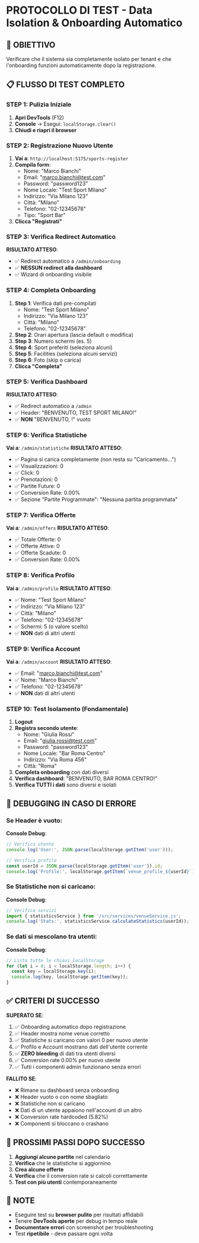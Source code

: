 # PROTOCOLLO DI TEST - Data Isolation & Onboarding Automatico

## 🎯 OBIETTIVO
Verificare che il sistema sia completamente isolato per tenant e che l'onboarding funzioni automaticamente dopo la registrazione.

## 📋 FLUSSO DI TEST COMPLETO

### STEP 1: Pulizia Iniziale
1. **Apri DevTools** (F12)
2. **Console** → Esegui: `localStorage.clear()`
3. **Chiudi e riapri il browser**

### STEP 2: Registrazione Nuovo Utente
1. **Vai a**: `http://localhost:5175/sports-register`
2. **Compila form**:
   - Nome: "Marco Bianchi"
   - Email: "marco.bianchi@test.com"
   - Password: "password123"
   - Nome Locale: "Test Sport Milano"
   - Indirizzo: "Via Milano 123"
   - Città: "Milano"
   - Telefono: "02-12345678"
   - Tipo: "Sport Bar"
3. **Clicca "Registrati"**

### STEP 3: Verifica Redirect Automatico
**RISULTATO ATTESO**: 
- ✅ Redirect automatico a `/admin/onboarding`
- ✅ **NESSUN redirect alla dashboard**
- ✅ Wizard di onboarding visibile

### STEP 4: Completa Onboarding
1. **Step 1**: Verifica dati pre-compilati
   - Nome: "Test Sport Milano" 
   - Indirizzo: "Via Milano 123"
   - Città: "Milano"
   - Telefono: "02-12345678"
2. **Step 2**: Orari apertura (lascia default o modifica)
3. **Step 3**: Numero schermi (es. 5)
4. **Step 4**: Sport preferiti (seleziona alcuni)
5. **Step 5**: Facilities (seleziona alcuni servizi)
6. **Step 6**: Foto (skip o carica)
7. **Clicca "Completa"**

### STEP 5: Verifica Dashboard
**RISULTATO ATTESO**:
- ✅ Redirect automatico a `/admin`
- ✅ Header: "BENVENUTO, TEST SPORT MILANO!"
- ✅ **NON** "BENVENUTO, !" vuoto

### STEP 6: Verifica Statistiche
**Vai a**: `/admin/statistiche`
**RISULTATO ATTESO**:
- ✅ Pagina si carica completamente (non resta su "Caricamento...")
- ✅ Visualizzazioni: 0
- ✅ Click: 0  
- ✅ Prenotazioni: 0
- ✅ Partite Future: 0
- ✅ Conversion Rate: 0.00%
- ✅ Sezione "Partite Programmate": "Nessuna partita programmata"

### STEP 7: Verifica Offerte
**Vai a**: `/admin/offers`
**RISULTATO ATTESO**:
- ✅ Totale Offerte: 0
- ✅ Offerte Attive: 0
- ✅ Offerte Scadute: 0
- ✅ Conversion Rate: 0.00%

### STEP 8: Verifica Profilo
**Vai a**: `/admin/profilo`
**RISULTATO ATTESO**:
- ✅ Nome: "Test Sport Milano"
- ✅ Indirizzo: "Via Milano 123"
- ✅ Città: "Milano"
- ✅ Telefono: "02-12345678"
- ✅ Schermi: 5 (o valore scelto)
- ✅ **NON** dati di altri utenti

### STEP 9: Verifica Account
**Vai a**: `/admin/account`
**RISULTATO ATTESO**:
- ✅ Email: "marco.bianchi@test.com"
- ✅ Nome: "Marco Bianchi"
- ✅ Telefono: "02-12345678"
- ✅ **NON** dati di altri utenti

### STEP 10: Test Isolamento (Fondamentale)
1. **Logout**
2. **Registra secondo utente**:
   - Nome: "Giulia Rossi"
   - Email: "giulia.rossi@test.com"
   - Password: "password123"
   - Nome Locale: "Bar Roma Centro"
   - Indirizzo: "Via Roma 456"
   - Città: "Roma"
3. **Completa onboarding** con dati diversi
4. **Verifica dashboard**: "BENVENUTO, BAR ROMA CENTRO!"
5. **Verifica TUTTI i dati** sono diversi e isolati

## 🐛 DEBUGGING IN CASO DI ERRORE

### Se Header è vuoto:
**Console Debug**:
```javascript
// Verifica utente
console.log('User:', JSON.parse(localStorage.getItem('user')));

// Verifica profilo
const userId = JSON.parse(localStorage.getItem('user')).id;
console.log('Profile:', localStorage.getItem(`venue_profile_${userId}`));
```

### Se Statistiche non si caricano:
**Console Debug**:
```javascript
// Verifica servizi
import { statisticsService } from '/src/services/venueService.js';
console.log('Stats:', statisticsService.calculateStatistics(userId));
```

### Se dati si mescolano tra utenti:
**Console Debug**:
```javascript
// Lista tutte le chiavi localStorage
for (let i = 0; i < localStorage.length; i++) {
  const key = localStorage.key(i);
  console.log(key, localStorage.getItem(key));
}
```

## ✅ CRITERI DI SUCCESSO

**SUPERATO SE**:
1. ✅ Onboarding automatico dopo registrazione
2. ✅ Header mostra nome venue corretto
3. ✅ Statistiche si caricano con valori 0 per nuovo utente
4. ✅ Profilo e Account mostrano dati dell'utente corrente
5. ✅ **ZERO bleeding** di dati tra utenti diversi
6. ✅ Conversion rate 0.00% per nuovo utente
7. ✅ Tutti i componenti admin funzionano senza errori

**FALLITO SE**:
- ❌ Rimane su dashboard senza onboarding
- ❌ Header vuoto o con nome sbagliato
- ❌ Statistiche non si caricano
- ❌ Dati di un utente appaiono nell'account di un altro
- ❌ Conversion rate hardcoded (5.82%)
- ❌ Componenti si bloccano o crashano

## 🚀 PROSSIMI PASSI DOPO SUCCESSO

1. **Aggiungi alcune partite** nel calendario
2. **Verifica** che le statistiche si aggiornino
3. **Crea alcune offerte**
4. **Verifica** che il conversion rate si calcoli correttamente
5. **Test con più utenti** contemporaneamente

## 📝 NOTE

- Eseguire test su **browser pulito** per risultati affidabili
- Tenere **DevTools aperte** per debug in tempo reale  
- **Documentare errori** con screenshot per troubleshooting
- Test **ripetibile** - deve passare ogni volta 
